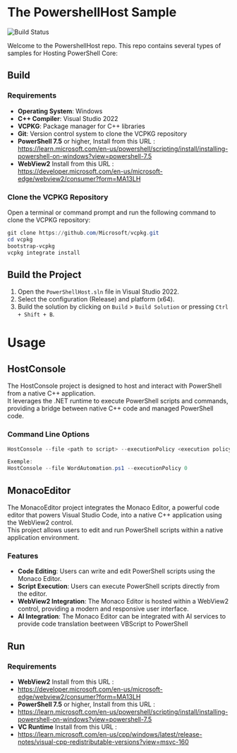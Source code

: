 # The PowershellHost Sample

![Build Status](https://github.com/your-username/your-repo-name/actions/workflows/msbuild.yml/badge.svg)

Welcome to the PowershellHost repo. This repo contains several types of samples for Hosting PowerShell Core:
## Build
### Requirements
- **Operating System**: Windows
- **C++ Compiler**: Visual Studio 2022
- **VCPKG**: Package manager for C++ libraries
- **Git**: Version control system to clone the VCPKG repository
- **PowerShell 7.5** or higher, Install from this URL :<br>
https://learn.microsoft.com/en-us/powershell/scripting/install/installing-powershell-on-windows?view=powershell-7.5
- **WebView2** Install from this URL :<br>
https://developer.microsoft.com/en-us/microsoft-edge/webview2/consumer?form=MA13LH

### Clone the VCPKG Repository
Open a terminal or command prompt and run the following command to clone the VCPKG repository:
```powershell
git clone https://github.com/Microsoft/vcpkg.git
cd vcpkg
bootstrap-vcpkg
vcpkg integrate install
```
## Build the Project
1. Open the `PowerShellHost.sln` file in Visual Studio 2022.
2. Select the configuration (Release) and platform (x64).
3. Build the solution by clicking on `Build` > `Build Solution` or pressing `Ctrl + Shift + B`.

# Usage

## HostConsole
The HostConsole project is designed to host and interact with PowerShell from a native C++ application.<br>
It leverages the .NET runtime to execute PowerShell scripts and commands, providing a bridge between native C++ code and managed PowerShell code.
### Command Line Options
```powershell
HostConsole --file <path to script> --executionPolicy <execution policy>

Exemple:
HostConsole --file WordAutomation.ps1 --executionPolicy 0
```
## MonacoEditor

The MonacoEditor project integrates the Monaco Editor, a powerful code editor that powers Visual Studio Code,
into a native C++ application using the WebView2 control.<br>
This project allows users to edit and run PowerShell scripts within a native application environment.

### Features
- **Code Editing**: Users can write and edit PowerShell scripts using the Monaco Editor.
- **Script Execution**: Users can execute PowerShell scripts directly from the editor.
- **WebView2 Integration**: The Monaco Editor is hosted within a WebView2 control, providing a modern and responsive user interface.
- **AI Integration**: The Monaco Editor can be integrated with AI services to provide code translation beetween VBScript to PowerShell

## Run
### Requirements
- **WebView2** Install from this URL :<br>
- https://developer.microsoft.com/en-us/microsoft-edge/webview2/consumer?form=MA13LH
- **PowerShell 7.5** or higher, Install from this URL :<br>
- https://learn.microsoft.com/en-us/powershell/scripting/install/installing-powershell-on-windows?view=powershell-7.5
- **VC Runtime** Install from this URL :<br>
- https://learn.microsoft.com/en-us/cpp/windows/latest/release-notes/visual-cpp-redistributable-versions?view=msvc-160

